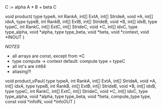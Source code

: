 C := alpha A * B + beta C

void product(
   type typeA, int RankA,  int[] ExtA,  int[] StrideA,  void *A,  int[]
idxA,
   type typeB, int RankB,  int[] ExtB,  int[] StrideB,  void *B,  int[]
idxB,
   type typeC, int RankC,  int[] ExtC,  int[] StrideC,  void *C,  int[]
idxC,
   type type_alpha, void *alpha,
   type type_beta,  void *beta,
   void *context,  void *INOUT
)


*NOTES*
- all arrays are const, except from *C
- type compute -> context
   default: compute type = typeC
- all int's are int64
- aliasing?!


void product_vPaul(
   type typeA, int RankA,  int[] ExtA,  int[] StrideA,  void *A,  int[]
idxA,
   type typeB, int RankB,  int[] ExtB,  int[] StrideB,  void *B,  int[]
idxB,
   type typeC, int RankC,  int[] ExtC,  int[] StrideC,  void *C,  int[]
idxC,
   type type_alpha, void *alpha,
   type type_beta,  void *beta,
   compute_type type,
   const void *infoIN,  void *infoOUT
)

